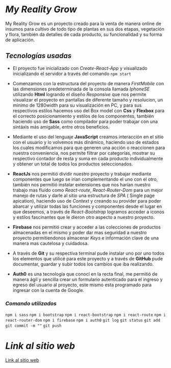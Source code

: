 # ***My Reality Grow***
My Reality Grow es un proyecto creado para la venta de manera online de insumos para cultivo de todo tipo de plantas en sus dos etapas, vegetación y flora, también da detalles de cada producto, su funcionalidad y su forma de aplicación.
## ***Tecnologías usadas***
* El proyecto fue inicializado con *Create-React-App* y visualizado inicializando el servidor a través del comando ```npm start```

* Comenzamos con la estructura del proyecto de manera *FirstMobile* con las dimensiones predeterminada de la consola llamada *IphoneSE* utilizando **Html** logrando el diseño *Responsive* que nos permite visualizar el proyecto en pantallas de diferente tamaño y resolucion, un minimo de 1280width para su visualización en PC, y para sus respectivos estilos hacemos uso del Box model con **Css** y **Flexbox** para el correcto posicionamiento y estilos de los componentes, también haciendo uso de **Sass** como compilador para poder trabajar con una sintáxis más amigable, entre otros beneficios.

* Mediante el uso del lenguaje **JavaScript** creamos interacción en el sitio con el usuario y lo volvemos más dinámico, haciendo uso de estados los cuales modificamos para que generen una acción o reaccionen para nuestra conveniencia, nos permite filtrar por categorías, mostrar su respectivo contador de resta y suma en cada producto individualmente y obtener un total de todos los productos seleccionados. 

* **ReactJs** nos permitió dividir nuestro proyecto y trabajar mediante componentes que luego se irían complementando el uno con el otro, también nos permitió instalar extensiones que nos harían nuestro trabajo mas fluído como *React-route*, *React-Router-Dom* para un mejor manejo de rutas y darle al sitio una estructura de *SPA* ( Single page apication),  haciendo uso de *Context* y creando su provider para poder abarcar y utilizar todas las funciones y componentes desde el lugar en que deseemos, a través de *React-Bootstrap* logramos acceder a iconos y estilos fascinantes que le dieron otro aspecto a nuestro proyecto.

* **Firebase** nos permitió crear y acceder a las colecciones de productos almacenadas en el mismo y poder dar mas seguridad a nuestro proyecto permitiendonos almacenar *Keys* e información clave de una manera mas cautelosa y cuidadosa.

* A través de **Git** y su respectiva terminal pude instalar uno por uno todos los elementos que utilicé para este proyecto y a través de **GitHub** pude documentar, guardar y subir todos los cambios que iba realizando. 

* **Auth0** es una tecnología que conocí en la recta final, me permitió de manera ágil y sencilla crear un formulario autenticado para el ingreso y egreso del usuario al proyecto, este mismo esta programado para ingresar con la cuenta de Google.  

### ***Comando utilizados***

 ```npm i sass```
 ```npm i bootstrap```
 ```npm i react-bootstrap```
 ```npm i react-route```
 ```npm i react-router-dom```
 ```npm i firebase```
 ```npm i auth0```
 ```git log```
 ```git status```
 ```git add ```
 ```git commit -m ""```
 ```git push```

# ***Link al sitio web***
 [Link al sitio web](www.google.com)
